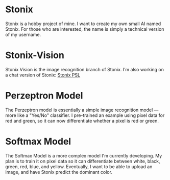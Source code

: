 # Stonix
Stonix is a hobby project of mine. I want to create my own small AI named Stonix.
For those who are interested, the name is simply a technical version of my username.

# Stonix-Vision
Stonix Vision is the image recognition branch of Stonix.
I’m also working on a chat version of Stonix: [Stonix PSL](https://github.com/Stoniye/Stonix-PSL)

# Perzeptron Model
The Perzeptron model is essentially a simple image recognition model — more like a "Yes/No" classifier.
I pre-trained an example using pixel data for red and green, so it can now differentiate whether a pixel is red or green.

# Softmax Model
The Softmax Model is a more complex model I'm currently developing.
My plan is to train it on pixel data so it can differentiate between white, black, green, red, blue, and yellow.
Eventually, I want to be able to upload an image, and have Stonix predict the dominant color.

